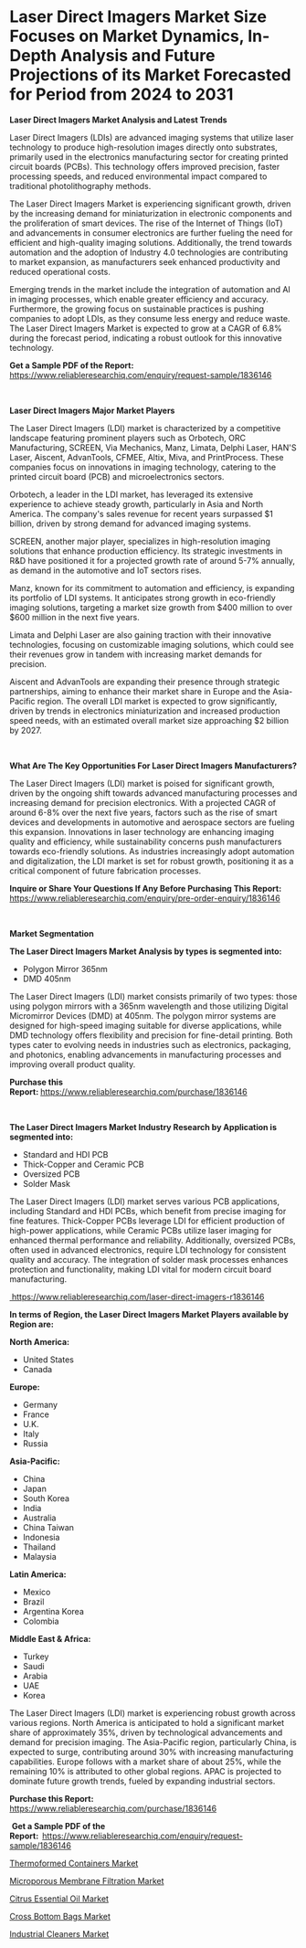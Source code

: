 <p><h1>Laser Direct Imagers Market Size Focuses on Market Dynamics, In-Depth Analysis and Future Projections of its Market Forecasted for Period from 2024 to 2031</h1></p><p><strong>Laser Direct Imagers Market Analysis and Latest Trends</strong></p>
<p><p>Laser Direct Imagers (LDIs) are advanced imaging systems that utilize laser technology to produce high-resolution images directly onto substrates, primarily used in the electronics manufacturing sector for creating printed circuit boards (PCBs). This technology offers improved precision, faster processing speeds, and reduced environmental impact compared to traditional photolithography methods.</p><p>The Laser Direct Imagers Market is experiencing significant growth, driven by the increasing demand for miniaturization in electronic components and the proliferation of smart devices. The rise of the Internet of Things (IoT) and advancements in consumer electronics are further fueling the need for efficient and high-quality imaging solutions. Additionally, the trend towards automation and the adoption of Industry 4.0 technologies are contributing to market expansion, as manufacturers seek enhanced productivity and reduced operational costs.</p><p>Emerging trends in the market include the integration of automation and AI in imaging processes, which enable greater efficiency and accuracy. Furthermore, the growing focus on sustainable practices is pushing companies to adopt LDIs, as they consume less energy and reduce waste. The Laser Direct Imagers Market is expected to grow at a CAGR of 6.8% during the forecast period, indicating a robust outlook for this innovative technology.</p></p>
<p><strong>Get a Sample PDF of the Report:&nbsp;</strong> <a href="https://www.reliableresearchiq.com/enquiry/request-sample/1836146?utm_campaign=1578&utm_medium=2&utm_source=Github&utm_content=ia&utm_term=16102024&utm_id=laser-direct-imagers">https://www.reliableresearchiq.com/enquiry/request-sample/1836146</a></p>
<p>&nbsp;</p>
<p><strong>Laser Direct Imagers Major Market Players</strong></p>
<p><p>The Laser Direct Imagers (LDI) market is characterized by a competitive landscape featuring prominent players such as Orbotech, ORC Manufacturing, SCREEN, Via Mechanics, Manz, Limata, Delphi Laser, HAN'S Laser, Aiscent, AdvanTools, CFMEE, Altix, Miva, and PrintProcess. These companies focus on innovations in imaging technology, catering to the printed circuit board (PCB) and microelectronics sectors.</p><p>Orbotech, a leader in the LDI market, has leveraged its extensive experience to achieve steady growth, particularly in Asia and North America. The company's sales revenue for recent years surpassed $1 billion, driven by strong demand for advanced imaging systems.</p><p>SCREEN, another major player, specializes in high-resolution imaging solutions that enhance production efficiency. Its strategic investments in R&D have positioned it for a projected growth rate of around 5-7% annually, as demand in the automotive and IoT sectors rises.</p><p>Manz, known for its commitment to automation and efficiency, is expanding its portfolio of LDI systems. It anticipates strong growth in eco-friendly imaging solutions, targeting a market size growth from $400 million to over $600 million in the next five years.</p><p>Limata and Delphi Laser are also gaining traction with their innovative technologies, focusing on customizable imaging solutions, which could see their revenues grow in tandem with increasing market demands for precision.</p><p>Aiscent and AdvanTools are expanding their presence through strategic partnerships, aiming to enhance their market share in Europe and the Asia-Pacific region. The overall LDI market is expected to grow significantly, driven by trends in electronics miniaturization and increased production speed needs, with an estimated overall market size approaching $2 billion by 2027.</p></p>
<p>&nbsp;</p>
<p><strong>What Are The Key Opportunities For Laser Direct Imagers Manufacturers?</strong></p>
<p><p>The Laser Direct Imagers (LDI) market is poised for significant growth, driven by the ongoing shift towards advanced manufacturing processes and increasing demand for precision electronics. With a projected CAGR of around 6-8% over the next five years, factors such as the rise of smart devices and developments in automotive and aerospace sectors are fueling this expansion. Innovations in laser technology are enhancing imaging quality and efficiency, while sustainability concerns push manufacturers towards eco-friendly solutions. As industries increasingly adopt automation and digitalization, the LDI market is set for robust growth, positioning it as a critical component of future fabrication processes.</p></p>
<p><strong>Inquire or Share Your Questions If Any Before Purchasing This Report:</strong> <a href="https://www.reliableresearchiq.com/enquiry/pre-order-enquiry/1836146?utm_campaign=1578&utm_medium=2&utm_source=Github&utm_content=ia&utm_term=16102024&utm_id=laser-direct-imagers">https://www.reliableresearchiq.com/enquiry/pre-order-enquiry/1836146</a></p>
<p>&nbsp;</p>
<p><strong>Market Segmentation</strong></p>
<p><strong>The Laser Direct Imagers Market Analysis by types is segmented into:</strong></p>
<p><ul><li>Polygon Mirror 365nm</li><li>DMD 405nm</li></ul></p>
<p><p>The Laser Direct Imagers (LDI) market consists primarily of two types: those using polygon mirrors with a 365nm wavelength and those utilizing Digital Micromirror Devices (DMD) at 405nm. The polygon mirror systems are designed for high-speed imaging suitable for diverse applications, while DMD technology offers flexibility and precision for fine-detail printing. Both types cater to evolving needs in industries such as electronics, packaging, and photonics, enabling advancements in manufacturing processes and improving overall product quality.</p></p>
<p><strong>Purchase this Report:&nbsp;</strong><a href="https://www.reliableresearchiq.com/purchase/1836146?utm_campaign=1578&utm_medium=2&utm_source=Github&utm_content=ia&utm_term=16102024&utm_id=laser-direct-imagers">https://www.reliableresearchiq.com/purchase/1836146</a></p>
<p>&nbsp;</p>
<p><strong>The Laser Direct Imagers Market Industry Research by Application is segmented into:</strong></p>
<p><ul><li>Standard and HDI PCB</li><li>Thick-Copper and Ceramic PCB</li><li>Oversized PCB</li><li>Solder Mask</li></ul></p>
<p><p>The Laser Direct Imagers (LDI) market serves various PCB applications, including Standard and HDI PCBs, which benefit from precise imaging for fine features. Thick-Copper PCBs leverage LDI for efficient production of high-power applications, while Ceramic PCBs utilize laser imaging for enhanced thermal performance and reliability. Additionally, oversized PCBs, often used in advanced electronics, require LDI technology for consistent quality and accuracy. The integration of solder mask processes enhances protection and functionality, making LDI vital for modern circuit board manufacturing.</p></p>
<p><a href="https://www.reliableresearchiq.com/laser-direct-imagers-r1836146?utm_campaign=1578&utm_medium=2&utm_source=Github&utm_content=ia&utm_term=16102024&utm_id=laser-direct-imagers">&nbsp;https://www.reliableresearchiq.com/laser-direct-imagers-r1836146</a></p>
<p><strong>In terms of Region, the Laser Direct Imagers Market Players available by Region are:</strong></p>
<p>
    <p> <strong> North America: </strong>
        <ul>
            <li>United States</li>
            <li>Canada</li>
        </ul>
        </p> 
    <p> <strong> Europe: </strong>
        <ul>
            <li>Germany</li>
            <li>France</li>
            <li>U.K.</li>
            <li>Italy</li>
            <li>Russia</li>
        </ul>
        </p> 
    <p> <strong> Asia-Pacific: </strong>
        <ul>
            <li>China</li>
            <li>Japan</li>
            <li>South Korea</li>
            <li>India</li>
            <li>Australia</li>
            <li>China Taiwan</li>
            <li>Indonesia</li>
            <li>Thailand</li>
            <li>Malaysia</li>
        </ul>
        </p> 
    <p> <strong> Latin America: </strong>
        <ul>
            <li>Mexico</li>
            <li>Brazil</li>
            <li>Argentina Korea</li>
            <li>Colombia</li>
        </ul>
        </p> 
    <p> <strong> Middle East & Africa: </strong>
        <ul>
            <li>Turkey</li>
            <li>Saudi</li>
            <li>Arabia</li>
            <li>UAE</li>
            <li>Korea</li>
        </ul>
    </p>
    </p>
<p><p>The Laser Direct Imagers (LDI) market is experiencing robust growth across various regions. North America is anticipated to hold a significant market share of approximately 35%, driven by technological advancements and demand for precision imaging. The Asia-Pacific region, particularly China, is expected to surge, contributing around 30% with increasing manufacturing capabilities. Europe follows with a market share of about 25%, while the remaining 10% is attributed to other global regions. APAC is projected to dominate future growth trends, fueled by expanding industrial sectors.</p></p>
<p><strong>Purchase this Report: </strong><a href="https://www.reliableresearchiq.com/purchase/1836146?utm_campaign=1578&utm_medium=2&utm_source=Github&utm_content=ia&utm_term=16102024&utm_id=laser-direct-imagers">https://www.reliableresearchiq.com/purchase/1836146</a></p>
<p>&nbsp;<strong>Get a Sample PDF of the Report:&nbsp;&nbsp;</strong><a href="https://www.reliableresearchiq.com/enquiry/request-sample/1836146?utm_campaign=1578&utm_medium=2&utm_source=Github&utm_content=ia&utm_term=16102024&utm_id=laser-direct-imagers">https://www.reliableresearchiq.com/enquiry/request-sample/1836146</a></p>
<p><strong></strong></p>
<p><p><a href="https://www.linkedin.com/pulse/thermoformed-containers-market-evolution-regional-adaptations-fldqf?utm_campaign=1578&utm_medium=2&utm_source=Github&utm_content=ia&utm_term=16102024&utm_id=laser-direct-imagers">Thermoformed Containers Market</a></p><p><a href="https://www.linkedin.com/pulse/microporous-membrane-filtration-market-trends-strategic-insights-xdgdc?utm_campaign=1578&utm_medium=2&utm_source=Github&utm_content=ia&utm_term=16102024&utm_id=laser-direct-imagers">Microporous Membrane Filtration Market</a></p><p><a href="https://www.linkedin.com/pulse/future-citrus-essential-oil-market-global-forecast-trends-i2chc?utm_campaign=1578&utm_medium=2&utm_source=Github&utm_content=ia&utm_term=16102024&utm_id=laser-direct-imagers">Citrus Essential Oil Market</a></p><p><a href="https://www.linkedin.com/pulse/cross-bottom-bags-market-dynamics-application-types-hyvxc?utm_campaign=1578&utm_medium=2&utm_source=Github&utm_content=ia&utm_term=16102024&utm_id=laser-direct-imagers">Cross Bottom Bags Market</a></p><p><a href="https://www.linkedin.com/pulse/evolution-industrial-cleaners-market-key-shifts-from-2024-vmcnc?utm_campaign=1578&utm_medium=2&utm_source=Github&utm_content=ia&utm_term=16102024&utm_id=laser-direct-imagers">Industrial Cleaners Market</a></p></p>